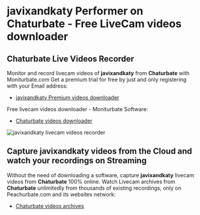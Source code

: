 # javixandkaty Performer on Chaturbate - Free LiveCam videos downloader

## Chaturbate Live Videos Recorder

Monitor and record livecam videos of **javixandkaty** from **Chaturbate** with Moniturbate.com
Get a premium trial for free by just and only registering with your Email address:
* [javixandkaty Premium videos downloader](https://moniturbate.com/request-demo-licence-key.html)

Free livecam videos downloader - Moniturbate Software:
* [Chaturbate videos downloader](https://moniturbate.com/moniturbate-download-software.html)

![javixandkaty livecam videos recorder](https://peachurnet.com/templates/moniturbate-software.png)


## Capture javixandkaty videos from the Cloud and watch your recordings on Streaming

Without the need of downloading a software, capture **javixandkaty** livecam videos from **Chaturbate** 100% online.
Watch Livecam archives from **Chaturbate** unlimitedly from thousands of existing recordings, only on Peachurbate.com and its websites network:
* [Chaturbate videos archives](https://peachurnet.com/)